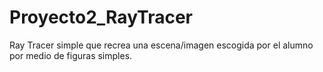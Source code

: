 # Proyecto2_RayTracer
 Ray Tracer simple que recrea una escena/imagen escogida por el alumno por medio de figuras simples.

